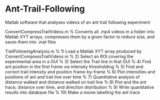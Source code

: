 # Ant-Trail-Following
Matlab software that analyses videos of an ant trail following experiment

ConvertCompressTrailVideos.m
% Converts all .mp4 videos in a folder into Matlab XYT arrays, compresses them by a given factor to reduce size, and saves them into .mat files

TrailFollowingAnalysis.m
% 1) Load a Matlab XYT array produced by ConvertCompressTrailVideos.m
% 2) Select an ROI covering the experimental area in a GUI
% 3) Select the Trail line in that GUI
% 4) Find ant position in the first frame via intensity thresholding
% 5) Find and correct trail intensity and position frame-by-frame
% 6) Plot intensities and positions of ant and trail line over time
% 7) Quantitative analysis of distance walked and distance walked on trail line
% 8) Plot and the ant trace, distance over time, and direction distribution
% 9) Write quantitative results into database file
% 10) Make a movie labelling the ant trace

